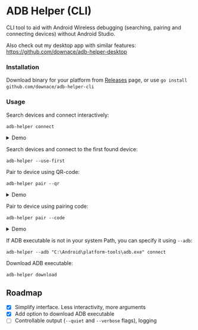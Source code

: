# ADB Helper (CLI)

CLI tool to aid with Android Wireless debugging (searching, pairing and connecting devices) without Android Studio.

Also check out my desktop app with similar features: https://github.com/downace/adb-helper-desktop

### Installation

Download binary for your platform from [Releases](https://github.com/downace/adb-helper-cli/releases) page,
or use `go install github.com/downace/adb-helper-cli`

### Usage

Search devices and connect interactively:

```shell
adb-helper connect
```

<details><summary>Demo</summary>

[![Connect demo GIF](demo_connect.gif)](https://asciinema.org/a/NzVvQTDaPy2X2MrSeE7rR684S)
</details>

Search devices and connect to the first found device:

```shell
adb-helper --use-first
```

Pair to device using QR-code:

```shell
adb-helper pair --qr
```

<details><summary>Demo</summary>

[![Connect demo GIF](demo_pair_qr.gif)](https://asciinema.org/a/wsnxJjCtC9alC3qerjh7ZK5p1)
</details>

Pair to device using pairing code:

```shell
adb-helper pair --code
```

<details><summary>Demo</summary>

[![Connect demo GIF](demo_pair_code.gif)](https://asciinema.org/a/2z9pxvLFdqlm5kISTVibDTQlG)
</details>

If ADB executable is not in your system Path, you can specify it using `--adb`:

```shell
adb-helper --adb "C:\Android\platform-tools\adb.exe" connect
```

Download ADB executable:

```shell
adb-helper download
```

## Roadmap

- [x] Simplify interface. Less interactivity, more arguments
- [x] Add option to download ADB executable
- [ ] Controllable output (`--quiet` and `--verbose` flags), logging
